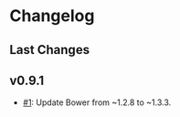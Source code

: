 # Changelog

## Last Changes

## v0.9.1
- [#1](https://github.com/LaxarJS/laxar_patterns/issues/1): Update Bower from ~1.2.8 to ~1.3.3.
